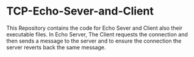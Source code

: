 # TCP-Echo-Sever-and-Client
This Repository contains the code for Echo Sever and Client also their executable files.
In Echo Server, The Client requests the connection and then sends a message to the server and to ensure the connection the server reverts back the same message.
